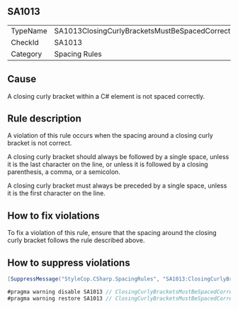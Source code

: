 ﻿## SA1013

<table>
<tr>
  <td>TypeName</td>
  <td>SA1013ClosingCurlyBracketsMustBeSpacedCorrectly</td>
</tr>
<tr>
  <td>CheckId</td>
  <td>SA1013</td>
</tr>
<tr>
  <td>Category</td>
  <td>Spacing Rules</td>
</tr>
</table>

## Cause

A closing curly bracket within a C# element is not spaced correctly.

## Rule description

A violation of this rule occurs when the spacing around a closing curly bracket is not correct.

A closing curly bracket should always be followed by a single space, unless it is the last character on the line, or unless it is followed by a closing parenthesis, a comma, or a semicolon.

A closing curly bracket must always be preceded by a single space, unless it is the first character on the line.

## How to fix violations

To fix a violation of this rule, ensure that the spacing around the closing curly bracket follows the rule described above.

## How to suppress violations

```csharp
[SuppressMessage("StyleCop.CSharp.SpacingRules", "SA1013:ClosingCurlyBracketsMustBeSpacedCorrectly", Justification = "Reviewed.")]
```

```csharp
#pragma warning disable SA1013 // ClosingCurlyBracketsMustBeSpacedCorrectly
#pragma warning restore SA1013 // ClosingCurlyBracketsMustBeSpacedCorrectly
```
